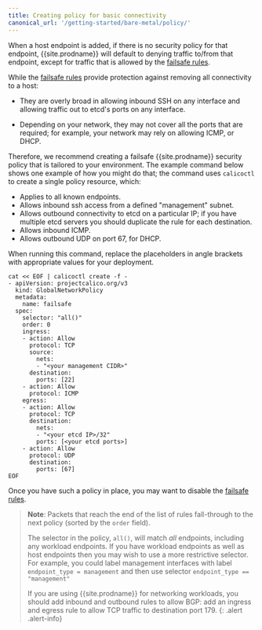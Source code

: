 ```yaml
---
title: Creating policy for basic connectivity
canonical_url: '/getting-started/bare-metal/policy/'
---
```



When a host endpoint is added, if there is no security policy for that
endpoint, {{site.prodname}} will default to denying traffic to/from that endpoint,
except for traffic that is allowed by the [failsafe rules](failsafe).

While the [failsafe rules](failsafe) provide protection against removing all
connectivity to a host:

-   They are overly broad in allowing inbound SSH on any interface and
    allowing traffic out to etcd's ports on any interface.

-   Depending on your network, they may not cover all the ports that are
    required; for example, your network may rely on allowing ICMP,
    or DHCP.

Therefore, we recommend creating a failsafe {{site.prodname}} security policy that
is tailored to your environment. The example command below shows one
example of how you might do that; the command uses `calicoctl` to create a single
policy resource, which:

  - Applies to all known endpoints.
  - Allows inbound ssh access from a defined "management" subnet.
  - Allows outbound connectivity to etcd on a particular IP; if
    you have multiple etcd servers you should duplicate the rule
    for each destination.
  - Allows inbound ICMP.
  - Allows outbound UDP on port 67, for DHCP.

When running this command, replace the placeholders in angle brackets with
appropriate values for your deployment.
<!-- -->

```
cat << EOF | calicoctl create -f -
- apiVersion: projectcalico.org/v3
  kind: GlobalNetworkPolicy
  metadata:
    name: failsafe
  spec:
    selector: "all()"
    order: 0
    ingress:
    - action: Allow
      protocol: TCP
      source:
        nets:
        - "<your management CIDR>"
      destination:
        ports: [22]
    - action: Allow
      protocol: ICMP
    egress:
    - action: Allow
      protocol: TCP
      destination:
        nets:
        - "<your etcd IP>/32"
        ports: [<your etcd ports>]
    - action: Allow
      protocol: UDP
      destination:
        ports: [67]
EOF
```

Once you have such a policy in place, you may want to disable the
[failsafe rules](failsafe).

> **Note**: Packets that reach the end of the list of rules fall-through to the
> next policy (sorted by the `order` field).
>
> The selector in the policy, `all()`, will match *all* endpoints,
> including any workload endpoints. If you have workload endpoints as
> well as host endpoints then you may wish to use a more restrictive
> selector. For example, you could label management interfaces with
> label `endpoint_type = management` and then use selector
> `endpoint_type == "management"`
>
> If you are using {{site.prodname}} for networking workloads, you should add
> inbound and outbound rules to allow BGP:  add an ingress and egress rule
> to allow TCP traffic to destination port 179.
{: .alert .alert-info}


